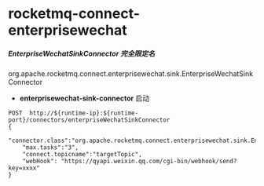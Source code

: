 # rocketmq-connect-enterprisewechat

##### EnterpriseWechatSinkConnector 完全限定名

org.apache.rocketmq.connect.enterprisewechat.sink.EnterpriseWechatSinkConnector

- **enterprisewechat-sink-connector** 启动

```
POST  http://${runtime-ip}:${runtime-port}/connectors/enterpriseWechatSinkConnector
{
    "connector.class":"org.apache.rocketmq.connect.enterprisewechat.sink.EnterpriseWechatSinkConnector",
    "max.tasks":"3",
    "connect.topicname":"targetTopic",
    "webHook": "https://qyapi.weixin.qq.com/cgi-bin/webhook/send?key=xxxx"
}
```